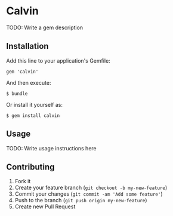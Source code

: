 # Calvin

TODO: Write a gem description

## Installation

Add this line to your application's Gemfile:

    gem 'calvin'

And then execute:

    $ bundle

Or install it yourself as:

    $ gem install calvin

## Usage

TODO: Write usage instructions here

## Contributing

1. Fork it
2. Create your feature branch (`git checkout -b my-new-feature`)
3. Commit your changes (`git commit -am 'Add some feature'`)
4. Push to the branch (`git push origin my-new-feature`)
5. Create new Pull Request
